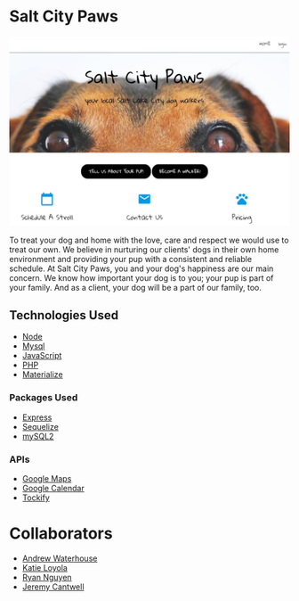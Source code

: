 # Salt City Paws

![Picture of home screen](https://github.com/welljer/saltCityPaws/blob/master/public/images/RMhome.JPG)

To treat your dog and home with the love, care and respect we would use to treat our own. We believe in nurturing our 
clients' dogs in their own home environment and providing your pup with a consistent and reliable schedule. At Salt City 
Paws, you and your dog's happiness are our main concern. We know how important your dog is to you; your pup is part of 
your family. And as a client, your dog will be a part of our family, too.


## Technologies Used

* [Node](https://nodejs.org/en/doc)
* [Mysql](https://dev.mysql.com/doc/)
* [JavaScript](https://www.javascript.com/)
* [PHP](http://php.net/docs.php/)
* [Materialize](https://materializecss.com/getting-started.html)

### Packages Used

* [Express](https://expressjs.com/)
* [Sequelize](http://docs.sequelizejs.com/)
* [mySQL2](https://www.npmjs.com/package/mysql2)

### APIs

* [Google Maps](https://github.com/yuhong90/node-google-calendar)
* [Google Calendar](https://developers.google.com/calendar/)
* [Tockify](https://tockify.com/i/docs)

# Collaborators

* [Andrew Waterhouse](https://github.com/gudolph)
* [Katie Loyola](https://github.com/katieloyola)
* [Ryan Nguyen](https://github.com/2d-ink)
* [Jeremy Cantwell](https://github.com/welljer)


